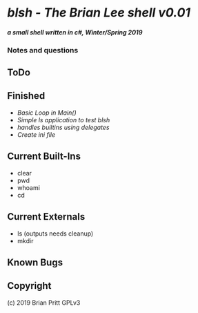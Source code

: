 # _blsh - The Brian Lee shell v0.01_

#### _a small shell written in c#, Winter/Spring 2019_


### Notes and questions

## ToDo


## Finished
* _Basic Loop in Main()_
* _Simple ls application to test blsh_
* _handles builtins using delegates_
* _Create ini file_

## Current Built-Ins
* clear
* pwd
* whoami
* cd 

## Current Externals
* ls (outputs needs cleanup)
* mkdir

## Known Bugs

## Copyright
(c) 2019 Brian Pritt GPLv3
